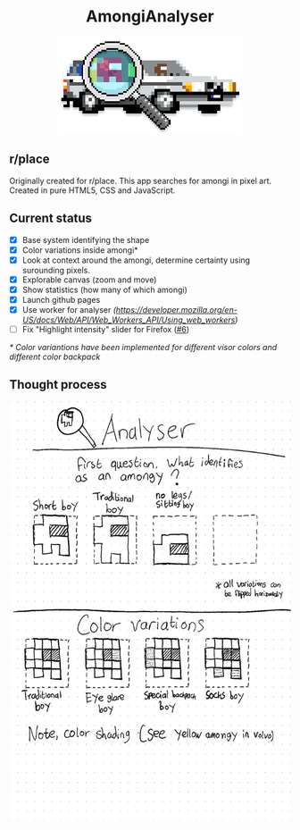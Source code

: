 <div align="center">
    <h1>AmongiAnalyser</h1>
    <img src="./resources/github/logo.png"/>
</div>

## r/place
Originally created for r/place. This app searches for amongi in pixel art. Created in pure HTML5, CSS and JavaScript.

## Current status
- [x] Base system identifying the shape
- [x] Color variations inside amongi*
- [x] Look at context around the amongi, determine certainty using surounding pixels.
- [x] Explorable canvas (zoom and move)
- [x] Show statistics (how many of which amongi)
- [x] Launch github pages
- [x] Use worker for analyser *(https://developer.mozilla.org/en-US/docs/Web/API/Web_Workers_API/Using_web_workers)*
- [ ] Fix "Highlight intensity" slider for Firefox ([#6][i6]) 

[i6]: https://github.com/Woutervdvelde/AmongiAnalyser/issues/6

*\* Color variantions have been implemented for different visor colors and different color backpack*

## Thought process

<div align="center">
    <img src="./resources/github/page1.png" height="750px"/>
</div>
